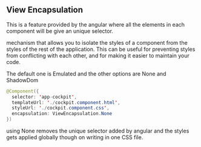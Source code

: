 ## View Encapsulation

This is a feature provided by the angular where all the elements in each component will be give an unique selector.

mechanism that allows you to isolate the styles of a component
from the styles of the rest of the application. This can be useful for preventing styles from conflicting with each other, and for making it easier to maintain your code.

The default one is Emulated and the other options are None and ShadowDom

```java
@Component({
  selector: 'app-cockpit',
  templateUrl: './cockpit.component.html',
  styleUrl: './cockpit.component.css',
  encapsulation: ViewEncapsulation.None
})
```

using None removes the unique selector added by angular and the styles gets applied globally though on writing in one CSS file.